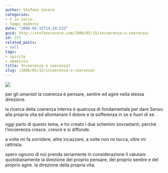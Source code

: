 ```yaml
---
author: Stefano Cecere
categories:
- E io cecio..
- Tempi moderni
date: "2006-05-15T14:20:52Z"
guid: http://stefanocecere.com/2006/05/15/incoerenza-o-coerenza/
id: 271
related_posts:
- null
tags:
- spirito
- umanista
title: Incoerenza o coerenza?
slug: /2006/05/15/incoerenza-o-coerenza/
---
```


![](/wp-content/incoerenza_coerenza.jpg)

per gli umanisti la coerenza è pensare, sentire ed agire nella stessa direzione.
  
la ricerca della coerenza interna è qualcosa di fondamentale per dare Senso alla propria vita ed allontanare il dolore e la sofferenza in se e fuori di se.

oggi parlo di questo tema, e ho creato i due schemini sovrastanti, perché l&#8217;incoerenza cresce. cresce e si diffonde.
  
a volte mi fa sorridere, altre incazzare, a volte non mi tocca, oltre mi rattrista.

spero ognuno di noi prenda seriamente in considerazione il valutare quotidianamente la direzione del proprio pensare, del proprio sentire e del proprio agire. la direzione della propria vita.